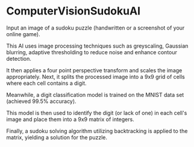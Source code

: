 # ComputerVisionSudokuAI

Input an image of a sudoku puzzle (handwritten or a screenshot of your online game).

This AI uses image processing techniques such as greyscaling, Gaussian blurring, adaptive thresholding to reduce noise and enhance contour detection.

It then applies a four point perspective transform and scales the image appropriately. Next, it splits the processed image into a 9x9 grid of cells where each cell contains a digit.

Meanwhile, a digit classification model is trained on the MNIST data set (achieved 99.5% accuracy).

This model is then used to identify the digit (or lack of one) in each cell's image and place them into a 9x9 matrix of integers.

Finally, a sudoku solving algorithm utilizing backtracking is applied to the matrix, yielding a solution for the puzzle.
